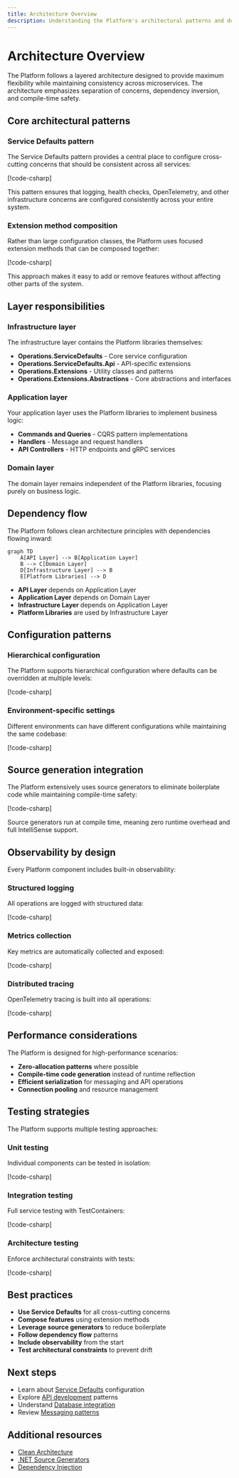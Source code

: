 ```yaml
---
title: Architecture Overview
description: Understanding the Platform's architectural patterns and design principles for building scalable microservices.
---
```


# Architecture Overview

The Platform follows a layered architecture designed to provide maximum flexibility while maintaining consistency across microservices. The architecture emphasizes separation of concerns, dependency inversion, and compile-time safety.

## Core architectural patterns

### Service Defaults pattern
The Service Defaults pattern provides a central place to configure cross-cutting concerns that should be consistent across all services:

[!code-csharp[](~/samples/architecture/ServiceDefaults.cs)]

This pattern ensures that logging, health checks, OpenTelemetry, and other infrastructure concerns are configured consistently across your entire system.

### Extension method composition
Rather than large configuration classes, the Platform uses focused extension methods that can be composed together:

[!code-csharp[](~/samples/architecture/ExtensionComposition.cs)]

This approach makes it easy to add or remove features without affecting other parts of the system.

## Layer responsibilities

### Infrastructure layer
The infrastructure layer contains the Platform libraries themselves:

- **Operations.ServiceDefaults** - Core service configuration
- **Operations.ServiceDefaults.Api** - API-specific extensions
- **Operations.Extensions** - Utility classes and patterns
- **Operations.Extensions.Abstractions** - Core abstractions and interfaces

### Application layer
Your application layer uses the Platform libraries to implement business logic:

- **Commands and Queries** - CQRS pattern implementations
- **Handlers** - Message and request handlers
- **API Controllers** - HTTP endpoints and gRPC services

### Domain layer
The domain layer remains independent of the Platform libraries, focusing purely on business logic.

## Dependency flow

The Platform follows clean architecture principles with dependencies flowing inward:

```mermaid
graph TD
    A[API Layer] --> B[Application Layer]
    B --> C[Domain Layer]
    D[Infrastructure Layer] --> B
    E[Platform Libraries] --> D
```

- **API Layer** depends on Application Layer
- **Application Layer** depends on Domain Layer
- **Infrastructure Layer** depends on Application Layer
- **Platform Libraries** are used by Infrastructure Layer

## Configuration patterns

### Hierarchical configuration
The Platform supports hierarchical configuration where defaults can be overridden at multiple levels:

[!code-csharp[](~/samples/architecture/HierarchicalConfig.cs)]

### Environment-specific settings
Different environments can have different configurations while maintaining the same codebase:

[!code-csharp[](~/samples/architecture/EnvironmentConfig.cs)]

## Source generation integration

The Platform extensively uses source generators to eliminate boilerplate code while maintaining compile-time safety:

[!code-csharp[](~/samples/architecture/SourceGeneration.cs)]

Source generators run at compile time, meaning zero runtime overhead and full IntelliSense support.

## Observability by design

Every Platform component includes built-in observability:

### Structured logging
All operations are logged with structured data:

[!code-csharp[](~/samples/architecture/StructuredLogging.cs)]

### Metrics collection
Key metrics are automatically collected and exposed:

[!code-csharp[](~/samples/architecture/Metrics.cs)]

### Distributed tracing
OpenTelemetry tracing is built into all operations:

[!code-csharp[](~/samples/architecture/Tracing.cs)]

## Performance considerations

The Platform is designed for high-performance scenarios:

- **Zero-allocation patterns** where possible
- **Compile-time code generation** instead of runtime reflection
- **Efficient serialization** for messaging and API operations
- **Connection pooling** and resource management

## Testing strategies

The Platform supports multiple testing approaches:

### Unit testing
Individual components can be tested in isolation:

[!code-csharp[](~/samples/architecture/UnitTesting.cs)]

### Integration testing
Full service testing with TestContainers:

[!code-csharp[](~/samples/architecture/IntegrationTesting.cs)]

### Architecture testing
Enforce architectural constraints with tests:

[!code-csharp[](~/samples/architecture/ArchitectureTesting.cs)]

## Best practices

- **Use Service Defaults** for all cross-cutting concerns
- **Compose features** using extension methods
- **Leverage source generators** to reduce boilerplate
- **Follow dependency flow** patterns
- **Include observability** from the start
- **Test architectural constraints** to prevent drift

## Next steps

- Learn about [Service Defaults](service-defaults.md) configuration
- Explore [API development](../api/overview.md) patterns
- Understand [Database integration](../database-integration/overview.md)
- Review [Messaging patterns](../messaging/overview.md)

## Additional resources

- [Clean Architecture](https://learn.microsoft.com/en-us/dotnet/architecture/modern-web-apps-azure/common-web-application-architectures)
- [.NET Source Generators](https://learn.microsoft.com/en-us/dotnet/csharp/roslyn-sdk/source-generators-overview)
- [Dependency Injection](https://learn.microsoft.com/en-us/dotnet/core/extensions/dependency-injection)